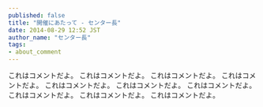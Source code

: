```yaml
---
published: false
title: "開催にあたって - センター長"
date: 2014-08-29 12:52 JST
author_name: "センター長"
tags:
- about_comment
---
```

これはコメントだよ。
これはコメントだよ。
これはコメントだよ。
これはコメントだよ。
これはコメントだよ。
これはコメントだよ。
これはコメントだよ。
これはコメントだよ。
これはコメントだよ。
これはコメントだよ。
